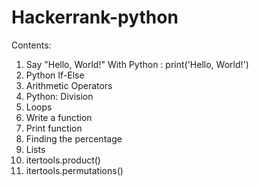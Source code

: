 # Hackerrank-python

Contents:

1. Say "Hello, World!" With Python : print('Hello, World!')
2. Python If-Else
3. Arithmetic Operators
4. Python: Division
5. Loops
6. Write a function
7. Print function
8. Finding the percentage
9. Lists
10. itertools.product()
11. itertools.permutations()

